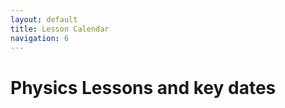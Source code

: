 ```yaml
---
layout: default
title: Lesson Calendar
navigation: 6
---
```


# Physics Lessons and key dates

<div id="calendar-goes-here"></div>

<script type="text/javascript">
  document.addEventListener('DOMContentLoaded', function() {
    var URL = "1jp84tZWSheS3E8g_AQaBJ8gYvBk-RXOVIiT26vOarOA"
     Tabletop.init( { key: URL, callback: generateCalendar, simpleSheet: true } )
   }) </script>
